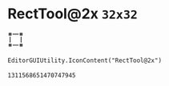 # RectTool@2x `32x32`
<img src="/img/RectTool@2x.png" width=32 height=32>

``` CSharp
EditorGUIUtility.IconContent("RectTool@2x")
```
```
1311568651470747945
```
